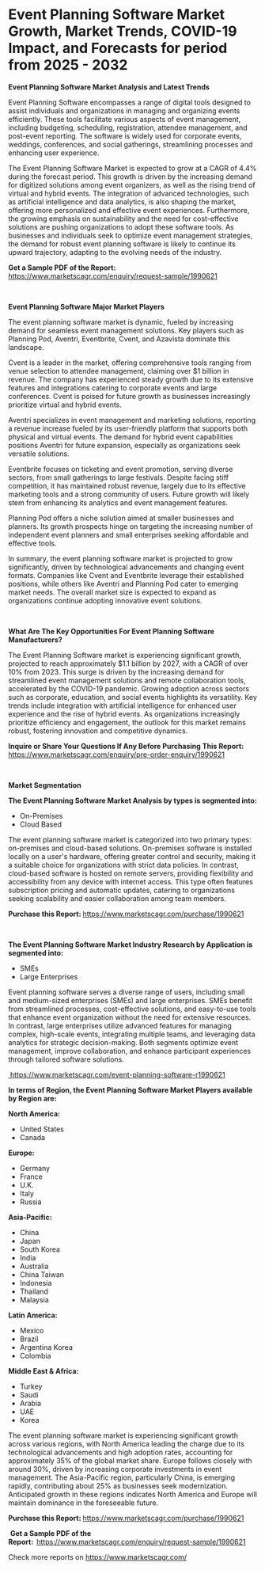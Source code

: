 <p><h1>Event Planning Software Market Growth, Market Trends, COVID-19 Impact, and Forecasts for period from 2025 - 2032</h1></p><p><strong>Event Planning Software Market Analysis and Latest Trends</strong></p>
<p><p>Event Planning Software encompasses a range of digital tools designed to assist individuals and organizations in managing and organizing events efficiently. These tools facilitate various aspects of event management, including budgeting, scheduling, registration, attendee management, and post-event reporting. The software is widely used for corporate events, weddings, conferences, and social gatherings, streamlining processes and enhancing user experience.</p><p>The Event Planning Software Market is expected to grow at a CAGR of 4.4% during the forecast period. This growth is driven by the increasing demand for digitized solutions among event organizers, as well as the rising trend of virtual and hybrid events. The integration of advanced technologies, such as artificial intelligence and data analytics, is also shaping the market, offering more personalized and effective event experiences. Furthermore, the growing emphasis on sustainability and the need for cost-effective solutions are pushing organizations to adopt these software tools. As businesses and individuals seek to optimize event management strategies, the demand for robust event planning software is likely to continue its upward trajectory, adapting to the evolving needs of the industry.</p></p>
<p><strong>Get a Sample PDF of the Report:&nbsp;</strong> <a href="https://www.marketscagr.com/enquiry/request-sample/1990621?utm_campaign=2383&utm_medium=2&utm_source=Github&utm_content=ia&utm_term=09032025&utm_id=event-planning-software">https://www.marketscagr.com/enquiry/request-sample/1990621</a></p>
<p>&nbsp;</p>
<p><strong>Event Planning Software Major Market Players</strong></p>
<p><p>The event planning software market is dynamic, fueled by increasing demand for seamless event management solutions. Key players such as Planning Pod, Aventri, Eventbrite, Cvent, and Azavista dominate this landscape. </p><p>Cvent is a leader in the market, offering comprehensive tools ranging from venue selection to attendee management, claiming over $1 billion in revenue. The company has experienced steady growth due to its extensive features and integrations catering to corporate events and large conferences. Cvent is poised for future growth as businesses increasingly prioritize virtual and hybrid events.</p><p>Aventri specializes in event management and marketing solutions, reporting a revenue increase fueled by its user-friendly platform that supports both physical and virtual events. The demand for hybrid event capabilities positions Aventri for future expansion, especially as organizations seek versatile solutions.</p><p>Eventbrite focuses on ticketing and event promotion, serving diverse sectors, from small gatherings to large festivals. Despite facing stiff competition, it has maintained robust revenue, largely due to its effective marketing tools and a strong community of users. Future growth will likely stem from enhancing its analytics and event management features.</p><p>Planning Pod offers a niche solution aimed at smaller businesses and planners. Its growth prospects hinge on targeting the increasing number of independent event planners and small enterprises seeking affordable and effective tools.</p><p>In summary, the event planning software market is projected to grow significantly, driven by technological advancements and changing event formats. Companies like Cvent and Eventbrite leverage their established positions, while others like Aventri and Planning Pod cater to emerging market needs. The overall market size is expected to expand as organizations continue adopting innovative event solutions.</p></p>
<p>&nbsp;</p>
<p><strong>What Are The Key Opportunities For Event Planning Software Manufacturers?</strong></p>
<p><p>The Event Planning Software market is experiencing significant growth, projected to reach approximately $1.1 billion by 2027, with a CAGR of over 10% from 2023. This surge is driven by the increasing demand for streamlined event management solutions and remote collaboration tools, accelerated by the COVID-19 pandemic. Growing adoption across sectors such as corporate, education, and social events highlights its versatility. Key trends include integration with artificial intelligence for enhanced user experience and the rise of hybrid events. As organizations increasingly prioritize efficiency and engagement, the outlook for this market remains robust, fostering innovation and competitive dynamics.</p></p>
<p><strong>Inquire or Share Your Questions If Any Before Purchasing This Report:</strong> <a href="https://www.marketscagr.com/enquiry/pre-order-enquiry/1990621?utm_campaign=2383&utm_medium=2&utm_source=Github&utm_content=ia&utm_term=09032025&utm_id=event-planning-software">https://www.marketscagr.com/enquiry/pre-order-enquiry/1990621</a></p>
<p>&nbsp;</p>
<p><strong>Market Segmentation</strong></p>
<p><strong>The Event Planning Software Market Analysis by types is segmented into:</strong></p>
<p><ul><li>On-Premises</li><li>Cloud Based</li></ul></p>
<p><p>The event planning software market is categorized into two primary types: on-premises and cloud-based solutions. On-premises software is installed locally on a user's hardware, offering greater control and security, making it a suitable choice for organizations with strict data policies. In contrast, cloud-based software is hosted on remote servers, providing flexibility and accessibility from any device with internet access. This type often features subscription pricing and automatic updates, catering to organizations seeking scalability and easier collaboration among team members.</p></p>
<p><strong>Purchase this Report:&nbsp;</strong><a href="https://www.marketscagr.com/purchase/1990621?utm_campaign=2383&utm_medium=2&utm_source=Github&utm_content=ia&utm_term=09032025&utm_id=event-planning-software">https://www.marketscagr.com/purchase/1990621</a></p>
<p>&nbsp;</p>
<p><strong>The Event Planning Software Market Industry Research by Application is segmented into:</strong></p>
<p><ul><li>SMEs</li><li>Large Enterprises</li></ul></p>
<p><p>Event planning software serves a diverse range of users, including small and medium-sized enterprises (SMEs) and large enterprises. SMEs benefit from streamlined processes, cost-effective solutions, and easy-to-use tools that enhance event organization without the need for extensive resources. In contrast, large enterprises utilize advanced features for managing complex, high-scale events, integrating multiple teams, and leveraging data analytics for strategic decision-making. Both segments optimize event management, improve collaboration, and enhance participant experiences through tailored software solutions.</p></p>
<p><a href="https://www.marketscagr.com/event-planning-software-r1990621?utm_campaign=2383&utm_medium=2&utm_source=Github&utm_content=ia&utm_term=09032025&utm_id=event-planning-software">&nbsp;https://www.marketscagr.com/event-planning-software-r1990621</a></p>
<p><strong>In terms of Region, the Event Planning Software Market Players available by Region are:</strong></p>
<p>
    <p> <strong> North America: </strong>
        <ul>
            <li>United States</li>
            <li>Canada</li>
        </ul>
        </p> 
    <p> <strong> Europe: </strong>
        <ul>
            <li>Germany</li>
            <li>France</li>
            <li>U.K.</li>
            <li>Italy</li>
            <li>Russia</li>
        </ul>
        </p> 
    <p> <strong> Asia-Pacific: </strong>
        <ul>
            <li>China</li>
            <li>Japan</li>
            <li>South Korea</li>
            <li>India</li>
            <li>Australia</li>
            <li>China Taiwan</li>
            <li>Indonesia</li>
            <li>Thailand</li>
            <li>Malaysia</li>
        </ul>
        </p> 
    <p> <strong> Latin America: </strong>
        <ul>
            <li>Mexico</li>
            <li>Brazil</li>
            <li>Argentina Korea</li>
            <li>Colombia</li>
        </ul>
        </p> 
    <p> <strong> Middle East & Africa: </strong>
        <ul>
            <li>Turkey</li>
            <li>Saudi</li>
            <li>Arabia</li>
            <li>UAE</li>
            <li>Korea</li>
        </ul>
    </p>
    </p>
<p><p>The event planning software market is experiencing significant growth across various regions, with North America leading the charge due to its technological advancements and high adoption rates, accounting for approximately 35% of the global market share. Europe follows closely with around 30%, driven by increasing corporate investments in event management. The Asia-Pacific region, particularly China, is emerging rapidly, contributing about 25% as businesses seek modernization. Anticipated growth in these regions indicates North America and Europe will maintain dominance in the foreseeable future.</p></p>
<p><strong>Purchase this Report: </strong><a href="https://www.marketscagr.com/purchase/1990621?utm_campaign=2383&utm_medium=2&utm_source=Github&utm_content=ia&utm_term=09032025&utm_id=event-planning-software">https://www.marketscagr.com/purchase/1990621</a></p>
<p>&nbsp;<strong>Get a Sample PDF of the Report:&nbsp;&nbsp;</strong><a href="https://www.marketscagr.com/enquiry/request-sample/1990621?utm_campaign=2383&utm_medium=2&utm_source=Github&utm_content=ia&utm_term=09032025&utm_id=event-planning-software">https://www.marketscagr.com/enquiry/request-sample/1990621</a></p>
<p><strong></strong></p>
<p>Check more reports on <a href="https://www.marketscagr.com/?utm_campaign=2383&utm_medium=2&utm_source=Github&utm_content=ia&utm_term=09032025&utm_id=event-planning-software">https://www.marketscagr.com/</a></p>